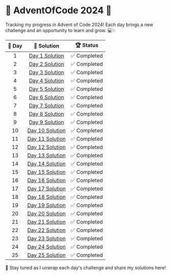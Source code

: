 # 🎄 AdventOfCode 2024 🎄

Tracking my progress in Advent of Code 2024! Each day brings a new challenge and an opportunity to learn and grow. 💻✨

| 🌟 Day |                                                     📂 Solution                                                      |  🏆 Status  |
|:------:|:--------------------------------------------------------------------------------------------------------------------:|:-----------:|
|   1    |  [Day 1 Solution](https://github.com/see-quick/AdventOfCode/blob/main/_2024/src/main/java/advent/of/code/Day1.java)  | ✅ Completed |
|   2    |  [Day 2 Solution](https://github.com/see-quick/AdventOfCode/blob/main/_2024/src/main/java/advent/of/code/Day2.java)  | ✅ Completed |
|   3    |  [Day 3 Solution](https://github.com/see-quick/AdventOfCode/blob/main/_2024/src/main/java/advent/of/code/Day3.java)  | ✅ Completed |
|   4    |  [Day 4 Solution](https://github.com/see-quick/AdventOfCode/blob/main/_2024/src/main/java/advent/of/code/Day4.java)  | ✅ Completed |
|   5    |  [Day 5 Solution](https://github.com/see-quick/AdventOfCode/blob/main/_2024/src/main/java/advent/of/code/Day5.java)  | ✅ Completed |
|   6    |  [Day 6 Solution](https://github.com/see-quick/AdventOfCode/blob/main/_2024/src/main/java/advent/of/code/Day6.java)  | ✅ Completed |
|   7    |  [Day 7 Solution](https://github.com/see-quick/AdventOfCode/blob/main/_2024/src/main/java/advent/of/code/Day7.java)  | ✅ Completed |
|   8    |  [Day 8 Solution](https://github.com/see-quick/AdventOfCode/blob/main/_2024/src/main/java/advent/of/code/Day8.java)  | ✅ Completed |
|   9    |  [Day 9 Solution](https://github.com/see-quick/AdventOfCode/blob/main/_2024/src/main/java/advent/of/code/Day9.java)  | ✅ Completed |
|   10   | [Day 10 Solution](https://github.com/see-quick/AdventOfCode/blob/main/_2024/src/main/java/advent/of/code/Day10.java) | ✅ Completed |
|   11   | [Day 11 Solution](https://github.com/see-quick/AdventOfCode/blob/main/_2024/src/main/java/advent/of/code/Day11.java) | ✅ Completed |
|   12   | [Day 12 Solution](https://github.com/see-quick/AdventOfCode/blob/main/_2024/src/main/java/advent/of/code/Day12.java) | ✅ Completed |
|   13   | [Day 13 Solution](https://github.com/see-quick/AdventOfCode/blob/main/_2024/src/main/java/advent/of/code/Day13.java) | ✅ Completed |
|   14   | [Day 14 Solution](https://github.com/see-quick/AdventOfCode/blob/main/_2024/src/main/java/advent/of/code/Day14.java) | ✅ Completed |
|   15   | [Day 15 Solution](https://github.com/see-quick/AdventOfCode/blob/main/_2024/src/main/java/advent/of/code/Day15.java) | ✅ Completed |
|   16   | [Day 16 Solution](https://github.com/see-quick/AdventOfCode/blob/main/_2024/src/main/java/advent/of/code/Day16.java) | ✅ Completed |
|   17   | [Day 17 Solution](https://github.com/see-quick/AdventOfCode/blob/main/_2024/src/main/java/advent/of/code/Day17.java) | ✅ Completed |
|   18   | [Day 18 Solution](https://github.com/see-quick/AdventOfCode/blob/main/_2024/src/main/java/advent/of/code/Day18.java) | ✅ Completed |
|   19   | [Day 19 Solution](https://github.com/see-quick/AdventOfCode/blob/main/_2024/src/main/java/advent/of/code/Day19.java) | ✅ Completed |
|   20   | [Day 20 Solution](https://github.com/see-quick/AdventOfCode/blob/main/_2024/src/main/java/advent/of/code/Day20.java) | ✅ Completed |
|   21   | [Day 21 Solution](https://github.com/see-quick/AdventOfCode/blob/main/_2024/src/main/java/advent/of/code/Day21.java) | ✅ Completed |
|   22   | [Day 22 Solution](https://github.com/see-quick/AdventOfCode/blob/main/_2024/src/main/java/advent/of/code/Day22.java) | ✅ Completed |
|   23   | [Day 23 Solution](https://github.com/see-quick/AdventOfCode/blob/main/_2024/src/main/java/advent/of/code/Day23.java) | ✅ Completed |
|   24   | [Day 24 Solution](https://github.com/see-quick/AdventOfCode/blob/main/_2024/src/main/java/advent/of/code/Day24.java) | ✅ Completed |
|   25   | [Day 25 Solution](https://github.com/see-quick/AdventOfCode/blob/main/_2024/src/main/java/advent/of/code/Day25.java) | ✅ Completed |

🎉 Stay tuned as I unwrap each day's challenge and share my solutions here!
